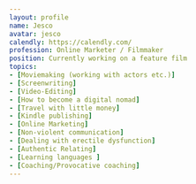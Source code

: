 ```yaml
---
layout: profile
name: Jesco
avatar: jesco
calendly: https://calendly.com/
profession: Online Marketer / Filmmaker
position: Currently working on a feature film
topics: 
- [Moviemaking (working with actors etc.)]
- [Screenwriting]
- [Video-Editing]
- [How to become a digital nomad]
- [Travel with little money]
- [Kindle publishing]
- [Online Marketing]
- [Non-violent communication]
- [Dealing with erectile dysfunction]
- [Authentic Relating]
- [Learning languages ]
- [Coaching/Provocative coaching]
---
```


